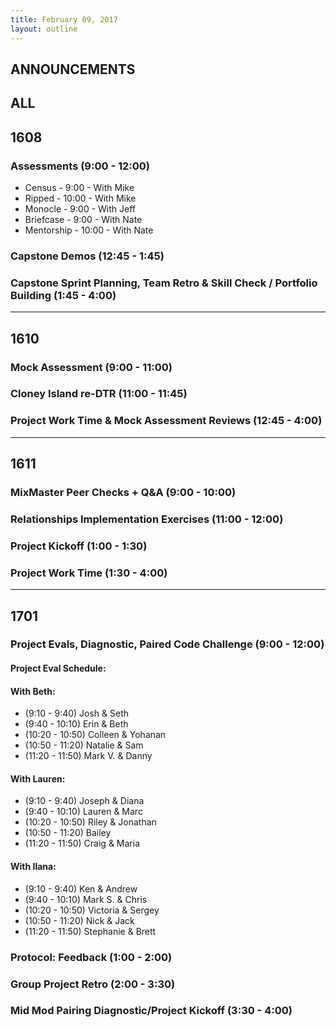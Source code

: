 ```yaml
---
title: February 09, 2017
layout: outline
---
```


## ANNOUNCEMENTS

## ALL

## 1608

### Assessments (9:00 - 12:00)

* Census - 9:00 - With Mike
* Ripped - 10:00 - With Mike
* Monocle - 9:00 - With Jeff
* Briefcase - 9:00 - With Nate
* Mentorship - 10:00 - With Nate

### Capstone Demos (12:45 - 1:45)

### Capstone Sprint Planning, Team Retro & Skill Check / Portfolio Building (1:45 - 4:00)


***

## 1610

### Mock Assessment (9:00 - 11:00)

### Cloney Island re-DTR (11:00 - 11:45)

### Project Work Time & Mock Assessment Reviews (12:45 - 4:00)

***

## 1611

### MixMaster Peer Checks + Q&A (9:00 - 10:00)

### Relationships Implementation Exercises (11:00 - 12:00)

### Project Kickoff (1:00 - 1:30)

### Project Work Time (1:30 - 4:00)

***

## 1701

### Project Evals, Diagnostic, Paired Code Challenge (9:00 - 12:00)

#### Project Eval Schedule:

#### With Beth:

*   (9:10 - 9:40) Josh & Seth
*   (9:40 - 10:10) Erin & Beth
*   (10:20 - 10:50) Colleen & Yohanan
*   (10:50 - 11:20) Natalie & Sam
*   (11:20 - 11:50) Mark V. & Danny

#### With Lauren:

*   (9:10 - 9:40) Joseph & Diana
*   (9:40 - 10:10) Lauren & Marc
*   (10:20 - 10:50) Riley & Jonathan
*   (10:50 - 11:20) Bailey
*   (11:20 - 11:50) Craig & Maria

#### With Ilana:

*   (9:10 - 9:40) Ken & Andrew
*   (9:40 - 10:10) Mark S. & Chris
*   (10:20 - 10:50) Victoria & Sergey
*   (10:50 - 11:20) Nick & Jack
*   (11:20 - 11:50) Stephanie & Brett

### Protocol: Feedback (1:00 - 2:00)

### Group Project Retro (2:00 - 3:30)

### Mid Mod Pairing Diagnostic/Project Kickoff (3:30 - 4:00)
